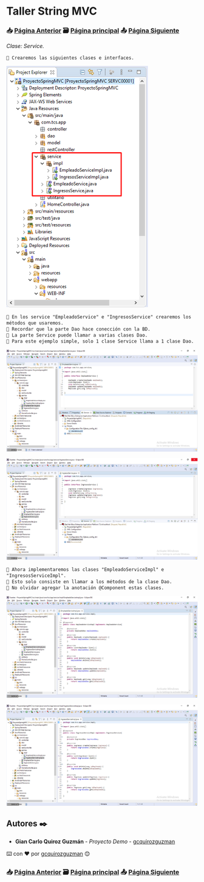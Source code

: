 # Taller String MVC                                                                       
### 📥 [Página Anterior](https://github.com/gcquirozguzman/java-spring-mvc-tcs-202004/tree/DAOEJ00001)          🗃️ [Página principal](https://github.com/gcquirozguzman/java-spring-mvc-tcs-202004)          📤 [Página Siguiente](https://github.com/gcquirozguzman/java-spring-mvc-tcs-202004/tree/ENUTL00001)

_Clase: Service._

```
📢 Crearemos las siguientes clases e interfaces.
```

![Error: imagen no ha sido cargada](https://github.com/gcquirozguzman/java-spring-mvc-tcs-202004/blob/master/imagenes/SERVC00001_1.png)

```
📢 En los service "EmpleadoService" e "IngresosService" crearemos los métodos que usaremos.
📢 Recordar que la parte Dao hace conección con la BD.
📢 La parte Service puede llamar a varias clases Dao.
📢 Para este ejemplo simple, solo 1 clase Service llama a 1 clase Dao.
```

![Error: imagen no ha sido cargada](https://github.com/gcquirozguzman/java-spring-mvc-tcs-202004/blob/master/imagenes/SERVC00001_2.png)

![Error: imagen no ha sido cargada](https://github.com/gcquirozguzman/java-spring-mvc-tcs-202004/blob/master/imagenes/SERVC00001_3.png)

```
📢 Ahora implementaremos las clases "EmpleadoServiceImpl" e "IngresosServiceImpl".
📢 Esto solo consiste en llamar a los métodos de la clase Dao.
📢 No olvidar agregar la anotación @Component estas clases. 
```

![Error: imagen no ha sido cargada](https://github.com/gcquirozguzman/java-spring-mvc-tcs-202004/blob/master/imagenes/SERVC00001_4.png)

![Error: imagen no ha sido cargada](https://github.com/gcquirozguzman/java-spring-mvc-tcs-202004/blob/master/imagenes/SERVC00001_5.png)

## Autores ✒️

* **Gian Carlo Quiroz Guzmán** - *Proyecto Demo* - [gcquirozguzman](https://github.com/gcquirozguzman)

⌨️ con ❤️ por [gcquirozguzman](https://github.com/gcquirozguzman) 😊

### 📥 [Página Anterior](https://github.com/gcquirozguzman/java-spring-mvc-tcs-202004/tree/DAOEJ00001)          🗃️ [Página principal](https://github.com/gcquirozguzman/java-spring-mvc-tcs-202004)          📤 [Página Siguiente](https://github.com/gcquirozguzman/java-spring-mvc-tcs-202004/tree/ENUTL00001)
